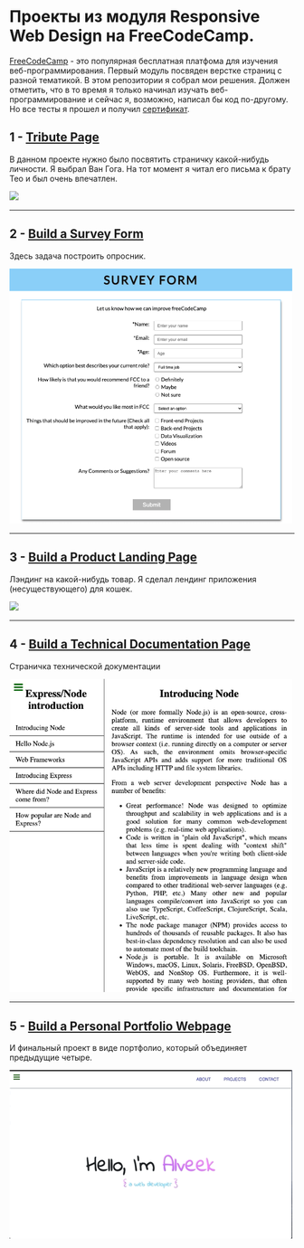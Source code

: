 # Проекты из модуля Responsive Web Design на FreeCodeCamp.

[FreeCodeCamp](https://www.freecodecamp.org/) - это популярная бесплатная платфома для изучения веб-программирования. Первый модуль посвяден верстке страниц с разной тематикой. В этом репозитории я собрал мои решения.
Должен отметить, что в то время я только начинал изучать веб-программирование и сейчас я, возможно, написал бы код по-другому. Но все тесты я прошел и получил [сертификат](https://www.freecodecamp.org/certification/alveek/responsive-web-design).

## 1 - [Tribute Page](https://codepen.io/Alveek/pen/dQyjzB)
В данном проекте нужно было посвятить страничку какой-нибудь личности. Я выбрал Ван Гога. На тот момент я читал его письма к брату Тео и был очень впечатлен.

<img src="https://github.com/Alveek/FreeCodeCamp-Projects/blob/master/Van%20Gogh%20Tribute.gif" width="500px" />

---

## 2 - [Build a Survey Form](https://codepen.io/Alveek/pen/dQXdML)
Здесь задача построить опросник.

<img src="https://github.com/Alveek/FreeCodeCamp-Projects/blob/master/Screenshot%202022-08-19%20at%2022.28.58.png" width="500px" />

---

## 3 - [Build a Product Landing Page](https://codepen.io/Alveek/pen/xQPGZQ)
Лэндинг на какой-нибудь товар. Я сделал лендинг приложения (несуществующего) для кошек.

<img src="https://github.com/Alveek/FreeCodeCamp-Projects/blob/master/product%20landing%20page%20FCC.gif" width="500px" />

---

## 4 - [Build a Technical Documentation Page](https://codepen.io/Alveek/pen/dQJrGP)
Страничка технической документации

<img src="https://github.com/Alveek/FreeCodeCamp-Projects/blob/master/Screenshot%202022-08-19%20at%2022.30.46.png" width="500px" />

---

## 5 - [Build a Personal Portfolio Webpage](https://codepen.io/Alveek/pen/xQjEXb)
И финальный проект в виде портфолио, который объединяет предыдущие четыре.

<img src="https://github.com/Alveek/FreeCodeCamp-Projects/blob/master/personal%20portfolio%20FCC.gif" width="500px" />
